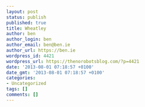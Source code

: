 ```yaml
---
layout: post
status: publish
published: true
title: Wheatley
author: ben
author_login: ben
author_email: ben@ben.ie
author_url: https://ben.ie
wordpress_id: 4421
wordpress_url: https://thenorobotsblog.com/?p=4421
date: '2013-08-01 07:18:57 +0100'
date_gmt: '2013-08-01 07:18:57 +0100'
categories:
- Uncategorized
tags: []
comments: []
---
```


